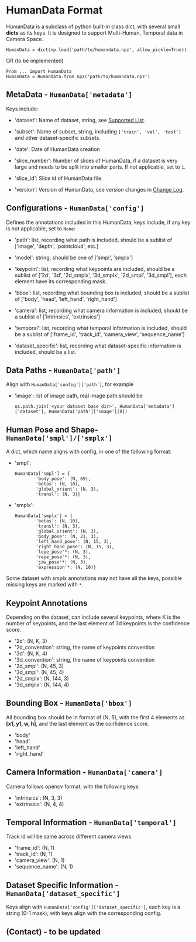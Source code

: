 # HumanData Format

HumanData is a subclass of python built-in class dict, with several small **dicts** as its keys. It is designed to support Multi-Human, Temporal data in Camera Space.

```
HumanData = dict(np.load('path/to/humandata.npz', allow_pickle=True))
```
OR (to be implemented)
```
From ... import HumanData
HumanData = HumanData.from_npz('path/to/humandata.npz')
```

## MetaData - `HumanData['metadata']`

Keys include:

- 'dataset': Name of dataset, string, see [Supported List](/converter/supported_dataset.md).

- 'subset': Name of subset, string, including `['train', 'val', 'test']` and other dataset-specific subsets.

- 'date': Date of HumanData creation

- 'slice_number': Number of slices of HumanData, if a dataset is very large and needs to be split into smaller parts. If not applicable, set to `1`.

- 'slice_id': Slice id of HumanData file.

- 'version': Version of HumanData, see version changes in [Change Log](/converter/supported_dataset.md#version-changes).


## Configurations - `HumanData['config']`

Defines the annotations included in this HumanData, keys include, if any key is not applicable, set to `None`:

- 'path': list, recording what path is included, should be a sublist of ['image', 'depth', 'pointcloud', etc.] 

- 'model': string, should be one of ['smpl', 'smplx']

- 'keypoint': list, recording what keypoints are included, should be a sublist of ['2d', '3d', '2d_smplx', '3d_smplx', '2d_smpl', '3d_smpl'], each element have its corresponding mask.

- 'bbox': list, recording what bounding box is included, should be a sublist of ['body', 'head', 'left_hand', 'right_hand']

- 'camera': list, recording what camera information is included, should be a sublist of ['intrinsics', 'extrinsics']

- 'temporal': list, recording what temporal information is included, should be a sublist of ['frame_id', 'track_id', 'camera_view', 'sequence_name']

- 'dataset_specific': list, recording what dataset-specific information is included, should be a list.

## Data Paths - `HumanData['path']`

Align with `HumanData['config']['path']`, for example

- 'image': list of image path, real image path should be
    ```
    os.path.join('<your dataset base dir>', HumanData['metadata']['dataset'], HumanData['path']['image'][0])
    ```

## Human Pose and Shape- `HumanData['smpl']/['smplx']`

A dict, which name aligns with config, in one of the following format:

- 'smpl': 
    ```
    HumanData['smpl'] = {
            'body_pose': (N, 69),
            'betas': (N, 10),
            'global_orient': (N, 3),
            'transl': (N, 3)}
    ```
- 'smplx':
    ```
    HumanData['smplx'] = {
            'betas': (N, 10),
            'transl': (N, 3),
            'global_orient': (N, 3),
            'body_pose': (N, 21, 3),
            'left_hand_pose': (N, 15, 3),
            'right_hand_pose': (N, 15, 3),
            'leye_pose'*: (N, 3),
            'reye_pose'*: (N, 3),
            'jaw_pose'*: (N, 3),
            'expression'*: (N, 10)}
    ```

Some dataset with smplx annotations may not have all the keys, possible missing keys are marked with `*`.

## Keypoint Annotations

Depending on the dataset, can include several keypoints, where K is the number of keypoints, and the last element of 3d keypoints is the confidence score.

- '2d': (N, K, 3)
- '2d_convention': string, the name of keypoints convention
- '3d': (N, K, 4)
- '3d_convention': string, the name of keypoints convention
- '2d_smpl': (N, 45, 3)
- '3d_smpl': (N, 45, 4)
- '2d_smplx': (N, 144, 3)
- '3d_smplx': (N, 144, 4)

## Bounding Box - `HumanData['bbox']`

All bounding box should be in format of (N, 5), with the first 4 elements as **[x1, y1, w, h]**, and the last element as the confidence score.

- 'body'
- 'head'
- 'left_hand'
- 'right_hand'

## Camera Information - `HumanData['camera']`

Camera follows opencv format, with the following keys:

- 'intrinsics': (N, 3, 3)
- 'extrinsics': (N, 4, 4)

## Temporal Information - `HumanData['temporal']`

Track id will be same across different camera views.

- 'frame_id': (N, 1)
- 'track_id': (N, 1)
- 'camera_view': (N, 1)
- 'sequence_name': (N, 1)

## Dataset Specific Information - `HumanData['dataset_specific']`

Keys align with `HumanData['config']['dataset_specific']`, each key is a string (0-1 mask), with keys align with the corresponding config.


## (Contact) - to be updated